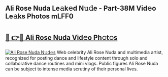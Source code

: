 ## Ali Rose Nuda Le𝚊k𝚎d N𝚞𝚍e - Part-38M Vid𝚎o Le𝚊ks Photos mLFF0

# <h2><a href="http://fbea5u.evod.top/?m=Ali+Rose+Nuda">🔗 👉🔴 Ali Rose Nuda Vid𝚎o Ph𝚘t𝚘s</a></h2>

[![Ali Rose Nuda N𝚞d𝚎s](https://i.imgur.com/8V9OHl7.gif)](http://fbea5u.evod.top/?m=Ali+Rose+Nuda)
Web celebrity Ali Rose Nuda and multimedia artist, recognized for posting dance and lifestyle content through solo and collaborative dance routines and mini vlogs. Public figures Ali Rose Nuda can be subject to intense media scrutiny of their personal lives. 

